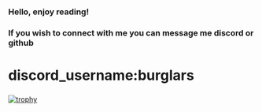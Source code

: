 
### Hello, enjoy reading!


### If you wish to connect with me you can message me discord or github

# discord_username:burglars

### 
[![trophy](https://github-profile-trophy.vercel.app/?username=asnvpp&theme=onedark)](https://github.com/ryo-ma/github-profile-trophy)
